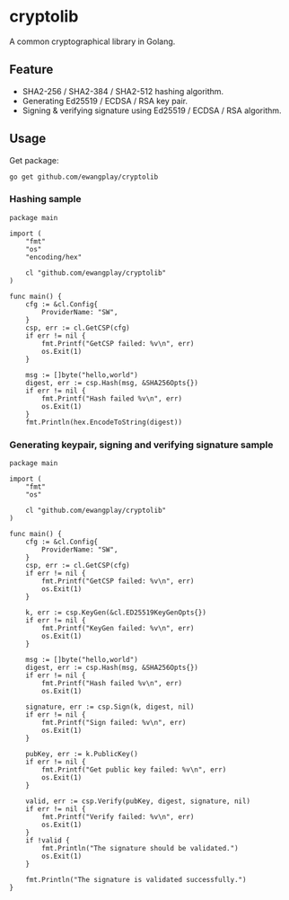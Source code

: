 # cryptolib

A common cryptographical library in Golang.

## Feature

* SHA2-256 / SHA2-384 / SHA2-512 hashing algorithm.
* Generating Ed25519 / ECDSA / RSA key pair.
* Signing & verifying signature using Ed25519 / ECDSA / RSA algorithm.

## Usage

Get package:
```
go get github.com/ewangplay/cryptolib
```

### Hashing sample

```
package main

import (
	"fmt"
	"os"
	"encoding/hex"

	cl "github.com/ewangplay/cryptolib"
)

func main() {
	cfg := &cl.Config{
		ProviderName: "SW",
	}
	csp, err := cl.GetCSP(cfg)
	if err != nil {
		fmt.Printf("GetCSP failed: %v\n", err)
		os.Exit(1)
	}

	msg := []byte("hello,world")
	digest, err := csp.Hash(msg, &SHA256Opts{})
	if err != nil {
		fmt.Printf("Hash failed %v\n", err)
		os.Exit(1)
	}
	fmt.Println(hex.EncodeToString(digest))
```

### Generating keypair, signing and verifying signature sample

```
package main

import (
	"fmt"
	"os"

	cl "github.com/ewangplay/cryptolib"
)

func main() {
	cfg := &cl.Config{
		ProviderName: "SW",
	}
	csp, err := cl.GetCSP(cfg)
	if err != nil {
		fmt.Printf("GetCSP failed: %v\n", err)
		os.Exit(1)
	}

	k, err := csp.KeyGen(&cl.ED25519KeyGenOpts{})
	if err != nil {
		fmt.Printf("KeyGen failed: %v\n", err)
		os.Exit(1)
	}

	msg := []byte("hello,world")
	digest, err := csp.Hash(msg, &SHA256Opts{})
	if err != nil {
		fmt.Printf("Hash failed %v\n", err)
		os.Exit(1)

	signature, err := csp.Sign(k, digest, nil)
	if err != nil {
		fmt.Printf("Sign failed: %v\n", err)
		os.Exit(1)
	}

	pubKey, err := k.PublicKey()
	if err != nil {
		fmt.Printf("Get public key failed: %v\n", err)
		os.Exit(1)
	}

	valid, err := csp.Verify(pubKey, digest, signature, nil)
	if err != nil {
		fmt.Printf("Verify failed: %v\n", err)
		os.Exit(1)
	}
	if !valid {
		fmt.Println("The signature should be validated.")
		os.Exit(1)
	}

	fmt.Println("The signature is validated successfully.")
}
```
